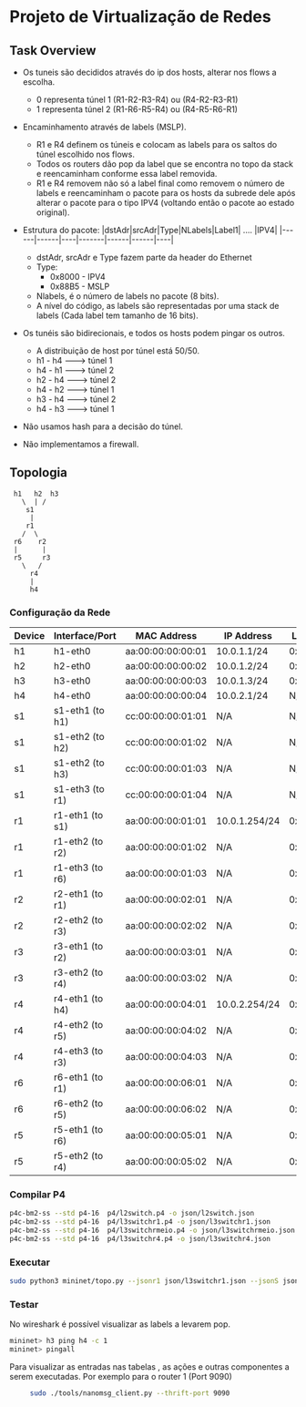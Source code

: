 # Projeto de Virtualização de Redes

## Task Overview 
- Os tuneis são decididos através do ip dos hosts, alterar nos flows a escolha.
  - 0 representa túnel 1 (R1-R2-R3-R4)  ou  (R4-R2-R3-R1)
  - 1 representa túnel 2 (R1-R6-R5-R4)  ou  (R4-R5-R6-R1)
- Encaminhamento através de labels (MSLP).
  - R1 e R4 definem os túneis e colocam as labels para os saltos do túnel escolhido nos flows.
  - Todos os routers dão pop da label que se encontra no topo da stack e reencaminham conforme essa label removida.
  - R1 e R4 removem não só a label final como removem o número de labels e reencaminham o pacote para os hosts da subrede dele após alterar o pacote para o tipo IPV4 (voltando então o pacote ao estado original).
- Estrutura do pacote:
  |dstAdr|srcAdr|Type|NLabels|Label1| .... |IPV4|
  |------|------|----|-------|------|------|----|
  - dstAdr, srcAdr e Type fazem parte da header do Ethernet
  - Type:
    - 0x8000 - IPV4
    - 0x88B5 - MSLP
  - Nlabels, é o número de labels no pacote (8 bits).
  - A nível do código, as labels são representadas por uma stack de labels (Cada label tem tamanho de 16 bits).

- Os tunéis são bidirecionais, e todos os hosts podem pingar os outros.
  - A distribuição de host por túnel está 50/50.
  - h1 - h4 ---> túnel 1
  - h4 - h1 ---> túnel 2
  - h2 - h4 ---> túnel 2
  - h4 - h2 ---> túnel 1
  - h3 - h4 ---> túnel 2
  - h4 - h3 ---> túnel 1

- Não usamos hash para a decisão do túnel.
  
- Não implementamos a firewall.

## Topologia
     h1   h2  h3
       \  | /
        s1
         |
        r1
       /  \
     r6    r2
     |      |
     r5     r3
       \   /
         r4
         |
         h4

### Configuração da Rede

| Device   | Interface/Port        | MAC Address          | IP Address       | Labels |
|----------|-----------------------|----------------------|------------------|--------|
| h1       | h1-eth0              | aa:00:00:00:00:01   | 10.0.1.1/24        | 0x0010 |
| h2       | h2-eth0              | aa:00:00:00:00:02   | 10.0.1.2/24        | 0x0020 |
| h3       | h3-eth0              | aa:00:00:00:00:03   | 10.0.1.3/24        | 0x0030 |
| h4       | h4-eth0              | aa:00:00:00:00:04   | 10.0.2.1/24        | N/A    |
| s1       | s1-eth1 (to h1)      | cc:00:00:00:01:01   | N/A                | N/A    |
| s1       | s1-eth2 (to h2)      | cc:00:00:00:01:02   | N/A                | N/A    |
| s1       | s1-eth2 (to h3)      | cc:00:00:00:01:03   | N/A                | N/A    |
| s1       | s1-eth3 (to r1)      | cc:00:00:00:01:04   | N/A                | N/A    |
| r1       | r1-eth1 (to s1)      | aa:00:00:00:01:01   | 10.0.1.254/24      | 0x1010 |
| r1       | r1-eth2 (to r2)      | aa:00:00:00:01:02   | N/A                | 0x1020 |
| r1       | r1-eth3 (to r6)      | aa:00:00:00:01:03   | N/A                | 0x1030 |
| r2       | r2-eth1 (to r1)      | aa:00:00:00:02:01   | N/A                | 0x2010 |
| r2       | r2-eth2 (to r3)      | aa:00:00:00:02:02   | N/A                | 0x2020 |
| r3       | r3-eth1 (to r2)      | aa:00:00:00:03:01   | N/A                | 0x3010 |
| r3       | r3-eth2 (to r4)      | aa:00:00:00:03:02   | N/A                | 0x3020 |
| r4       | r4-eth1 (to h4)      | aa:00:00:00:04:01   | 10.0.2.254/24      | 0x4010 |
| r4       | r4-eth2 (to r5)      | aa:00:00:00:04:02   | N/A                | 0x4020 |
| r4       | r4-eth3 (to r3)      | aa:00:00:00:04:03   | N/A                | 0x4030 |
| r6       | r6-eth1 (to r1)      | aa:00:00:00:06:01   | N/A                | 0x6010 |
| r6       | r6-eth2 (to r5)      | aa:00:00:00:06:02   | N/A                | 0x6020 |
| r5       | r5-eth1 (to r6)      | aa:00:00:00:05:01   | N/A                | 0x5010 |
| r5       | r5-eth2 (to r4)      | aa:00:00:00:05:02   | N/A                | 0x5020 |

### Compilar P4 
```bash
p4c-bm2-ss --std p4-16  p4/l2switch.p4 -o json/l2switch.json
p4c-bm2-ss --std p4-16  p4/l3switchr1.p4 -o json/l3switchr1.json
p4c-bm2-ss --std p4-16  p4/l3switchrmeio.p4 -o json/l3switchrmeio.json
p4c-bm2-ss --std p4-16  p4/l3switchr4.p4 -o json/l3switchr4.json
```

### Executar
```bash
sudo python3 mininet/topo.py --jsonr1 json/l3switchr1.json --jsonS json/l2switch.json --jsonr4 json/l3switchr4.json --jsonrmeio json/l3switchrmeio.json
```

### Testar
No wireshark é possível visualizar as labels a levarem pop.
```bash
mininet> h3 ping h4 -c 1
mininet> pingall
```

Para visualizar as entradas nas tabelas , as ações e outras componentes a serem executadas.
Por exemplo para o router 1  (Port 9090)
```bash
     sudo ./tools/nanomsg_client.py --thrift-port 9090
```
